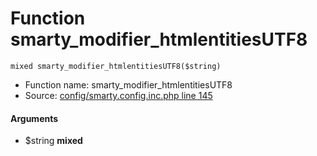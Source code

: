 Function smarty_modifier_htmlentitiesUTF8
===========================





    mixed smarty_modifier_htmlentitiesUTF8($string)

* Function name: smarty_modifier_htmlentitiesUTF8
* Source: [config/smarty.config.inc.php line 145](https://github.com/PrestaShop/PrestaShop/blob/1.6.1.1/config/smarty.config.inc.php#L145)

#### Arguments
* $string **mixed**

